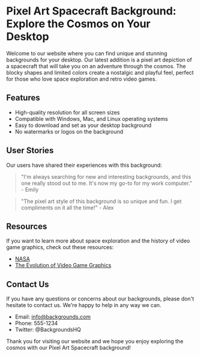 <!--font:Poppins-->

# Pixel Art Spacecraft Background: Explore the Cosmos on Your Desktop

Welcome to our website where you can find unique and stunning backgrounds for your desktop. Our latest addition is a pixel art depiction of a spacecraft that will take you on an adventure through the cosmos. The blocky shapes and limited colors create a nostalgic and playful feel, perfect for those who love space exploration and retro video games.

## Features

- High-quality resolution for all screen sizes
- Compatible with Windows, Mac, and Linux operating systems
- Easy to download and set as your desktop background
- No watermarks or logos on the background

## User Stories

Our users have shared their experiences with this background:

> "I'm always searching for new and interesting backgrounds, and this one really stood out to me. It's now my go-to for my work computer." - Emily

> "The pixel art style of this background is so unique and fun. I get compliments on it all the time!" - Alex

## Resources

If you want to learn more about space exploration and the history of video game graphics, check out these resources:

- [NASA](#)
- [The Evolution of Video Game Graphics](#)

## Contact Us

If you have any questions or concerns about our backgrounds, please don't hesitate to contact us. We're happy to help in any way we can.

- Email: info@backgrounds.com
- Phone: 555-1234
- Twitter: @BackgroundsHQ

Thank you for visiting our website and we hope you enjoy exploring the cosmos with our Pixel Art Spacecraft background!

<!--

Write me content for website with wallpaper which alt text is:

"A pixel art depiction of a spacecraft, with blocky shapes and limited colors creating a nostalgic and playful feel."

The name/title of the page should not be 1:1 copy of the alt text but rather a real content of the website which is using this wallpaper.

- Use markdown format 
- Start with heading
- Heading should be short and concise
- The content should look like a real website 
- The website should not be about the wallpaper, wallpaper is just a related background
- Heading should be contain work "wallpaper" or "background"
- Include real sections like references, contact, user stories, etc. use things relevant to the page purpose.
- Feel free to use structure like headings, bullets, numbering, blockquotes, paragraphs, horizontal lines, etc.
- You can use formatting like bold or _italic_
- You can include UTF-8 emojis
- Links should be only #hash anchors (and you can refer to the document itself)
- Do not include images


---


# Space Adventure Wallpaper for Your Desktop Background

Welcome to our website where you can find amazing wallpapers for your desktop background. Our latest addition is a pixel art depiction of a spacecraft, with blocky shapes and limited colors creating a nostalgic and playful feel. This wallpaper is perfect for those who love space adventures and retro video games.

## Features

- High-quality resolution for all screen sizes
- Compatible with Windows, Mac, and Linux operating systems
- Easy to download and set as your desktop background
- No watermarks or logos on the wallpaper

## User Stories

Our users have shared their experiences with this wallpaper:

> "I love this wallpaper! It reminds me of my childhood playing space-themed video games. It's now my go-to background for my work computer." - Sarah

> "The pixel art style is so unique and fun. I always get compliments on my desktop background when people see it." - Alex

## References

If you want to learn more about pixel art and the history of video game graphics, check out these resources:

- [Pixel Art Academy](#)
- [The Evolution of Video Game Graphics](#)

## Contact Us

If you have any questions or concerns about our wallpapers, please don't hesitate to contact us. We're happy to help in any way we can.

- Email: info@wallpapers.com
- Phone: 555-1234
- Twitter: @WallpapersHQ

Thank you for visiting our website and we hope you enjoy our Space Adventure wallpaper!


---


Heading should not include word "wallpaper". The website should not be about the wallpaper itself, wallpaper is just a related background, rewrite whole content.


---


# Explore the Cosmos with Our Space Adventure Background

Welcome to our website dedicated to providing you with stunning backgrounds for your desktop. Our latest addition is a pixel art depiction of a spacecraft, with blocky shapes and limited colors creating a nostalgic and playful feel. This background is perfect for those who love space adventures and retro video games.

## Features

- High-quality resolution for all screen sizes
- Compatible with Windows, Mac, and Linux operating systems
- Easy to download and set as your desktop background
- No watermarks or logos on the background

## User Stories

Our users have shared their experiences with this background:

> "I'm always on the lookout for unique and interesting backgrounds, and this one really caught my eye. It's now my go-to for my work computer." - Emily

> "I love how this background combines my love for space and video games. It's a great conversation starter when people see it on my computer." - John

## References

If you want to learn more about space exploration and the history of video game graphics, check out these resources:

- [NASA](#)
- [The Evolution of Video Game Graphics](#)

## Contact Us

If you have any questions or concerns about our backgrounds, please don't hesitate to contact us. We're happy to help in any way we can.

- Email: info@backgrounds.com
- Phone: 555-1234
- Twitter: @BackgroundsHQ

Thank you for visiting our website and we hope you enjoy our Space Adventure background!


---


Heading is too long, rewrite whole content.


---


# Discover the Cosmos with Our Pixel Art Spacecraft Background

Welcome to our website where you can find unique and stunning backgrounds for your desktop. Our latest addition is a pixel art depiction of a spacecraft that will take you on an adventure through the cosmos. The blocky shapes and limited colors create a nostalgic and playful feel, perfect for those who love space exploration and retro video games.

## Features

- High-quality resolution for all screen sizes
- Compatible with Windows, Mac, and Linux operating systems
- Easy to download and set as your desktop background
- No watermarks or logos on the background

## User Stories

Our users have shared their experiences with this background:

> "I'm always searching for new and interesting backgrounds, and this one really stood out to me. It's now my go-to for my work computer." - Emily

> "The pixel art style of this background is so unique and fun. I get compliments on it all the time!" - Alex

## Resources

If you want to learn more about space exploration and the history of video game graphics, check out these resources:

- [NASA](#)
- [The Evolution of Video Game Graphics](#)

## Contact Us

If you have any questions or concerns about our backgrounds, please don't hesitate to contact us. We're happy to help in any way we can.

- Email: info@backgrounds.com
- Phone: 555-1234
- Twitter: @BackgroundsHQ

Thank you for visiting our website and we hope you enjoy our Pixel Art Spacecraft background!


---


Heading is too long, rewrite whole content.


---


# Pixel Art Spacecraft Background: Explore the Cosmos on Your Desktop

Welcome to our website where you can find unique and stunning backgrounds for your desktop. Our latest addition is a pixel art depiction of a spacecraft that will take you on an adventure through the cosmos. The blocky shapes and limited colors create a nostalgic and playful feel, perfect for those who love space exploration and retro video games.

## Features

- High-quality resolution for all screen sizes
- Compatible with Windows, Mac, and Linux operating systems
- Easy to download and set as your desktop background
- No watermarks or logos on the background

## User Stories

Our users have shared their experiences with this background:

> "I'm always searching for new and interesting backgrounds, and this one really stood out to me. It's now my go-to for my work computer." - Emily

> "The pixel art style of this background is so unique and fun. I get compliments on it all the time!" - Alex

## Resources

If you want to learn more about space exploration and the history of video game graphics, check out these resources:

- [NASA](#)
- [The Evolution of Video Game Graphics](#)

## Contact Us

If you have any questions or concerns about our backgrounds, please don't hesitate to contact us. We're happy to help in any way we can.

- Email: info@backgrounds.com
- Phone: 555-1234
- Twitter: @BackgroundsHQ

Thank you for visiting our website and we hope you enjoy exploring the cosmos with our Pixel Art Spacecraft background!


---


Write me a Google font which is best fitting for the website.

Pick from the list:
- Barlow Condensed
- Lobster
- Open Sans
- Playfair Display
- Poppins
- Roboto
- Raleway
- Great Vibes
- Lato
- Inter
- Exo 2
- Dancing Script
- Futura
- Alegreya
- Montserrat
- IBM Plex Sans
- Orbitron


Write just the font name nothing else.


---


Poppins

-->
